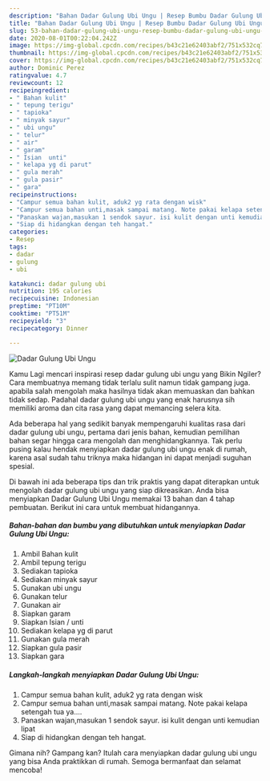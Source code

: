 ```yaml
---
description: "Bahan Dadar Gulung Ubi Ungu | Resep Bumbu Dadar Gulung Ubi Ungu Yang Enak Banget"
title: "Bahan Dadar Gulung Ubi Ungu | Resep Bumbu Dadar Gulung Ubi Ungu Yang Enak Banget"
slug: 53-bahan-dadar-gulung-ubi-ungu-resep-bumbu-dadar-gulung-ubi-ungu-yang-enak-banget
date: 2020-08-01T00:22:04.242Z
image: https://img-global.cpcdn.com/recipes/b43c21e62403abf2/751x532cq70/dadar-gulung-ubi-ungu-foto-resep-utama.jpg
thumbnail: https://img-global.cpcdn.com/recipes/b43c21e62403abf2/751x532cq70/dadar-gulung-ubi-ungu-foto-resep-utama.jpg
cover: https://img-global.cpcdn.com/recipes/b43c21e62403abf2/751x532cq70/dadar-gulung-ubi-ungu-foto-resep-utama.jpg
author: Dominic Perez
ratingvalue: 4.7
reviewcount: 12
recipeingredient:
- " Bahan kulit"
- " tepung terigu"
- " tapioka"
- " minyak sayur"
- " ubi ungu"
- " telur"
- " air"
- " garam"
- " Isian  unti"
- " kelapa yg di parut"
- " gula merah"
- " gula pasir"
- " gara"
recipeinstructions:
- "Campur semua bahan kulit, aduk2 yg rata dengan wisk"
- "Campur semua bahan unti,masak sampai matang. Note pakai kelapa setengah tua ya...."
- "Panaskan wajan,masukan 1 sendok sayur. isi kulit dengan unti kemudian lipat"
- "Siap di hidangkan dengan teh hangat."
categories:
- Resep
tags:
- dadar
- gulung
- ubi

katakunci: dadar gulung ubi 
nutrition: 195 calories
recipecuisine: Indonesian
preptime: "PT10M"
cooktime: "PT51M"
recipeyield: "3"
recipecategory: Dinner

---
```



![Dadar Gulung Ubi Ungu](https://img-global.cpcdn.com/recipes/b43c21e62403abf2/751x532cq70/dadar-gulung-ubi-ungu-foto-resep-utama.jpg)

Kamu Lagi mencari inspirasi resep dadar gulung ubi ungu yang Bikin Ngiler? Cara membuatnya memang tidak terlalu sulit namun tidak gampang juga. apabila salah mengolah maka hasilnya tidak akan memuaskan dan bahkan tidak sedap. Padahal dadar gulung ubi ungu yang enak harusnya sih memiliki aroma dan cita rasa yang dapat memancing selera kita.



Ada beberapa hal yang sedikit banyak mempengaruhi kualitas rasa dari dadar gulung ubi ungu, pertama dari jenis bahan, kemudian pemilihan bahan segar hingga cara mengolah dan menghidangkannya. Tak perlu pusing kalau hendak menyiapkan dadar gulung ubi ungu enak di rumah, karena asal sudah tahu triknya maka hidangan ini dapat menjadi suguhan spesial.


Di bawah ini ada beberapa tips dan trik praktis yang dapat diterapkan untuk mengolah dadar gulung ubi ungu yang siap dikreasikan. Anda bisa menyiapkan Dadar Gulung Ubi Ungu memakai 13 bahan dan 4 tahap pembuatan. Berikut ini cara untuk membuat hidangannya.

<!--inarticleads1-->

##### Bahan-bahan dan bumbu yang dibutuhkan untuk menyiapkan Dadar Gulung Ubi Ungu:

1. Ambil  Bahan kulit
1. Ambil  tepung terigu
1. Sediakan  tapioka
1. Sediakan  minyak sayur
1. Gunakan  ubi ungu
1. Gunakan  telur
1. Gunakan  air
1. Siapkan  garam
1. Siapkan  Isian / unti
1. Sediakan  kelapa yg di parut
1. Gunakan  gula merah
1. Siapkan  gula pasir
1. Siapkan  gara




<!--inarticleads2-->

##### Langkah-langkah menyiapkan Dadar Gulung Ubi Ungu:

1. Campur semua bahan kulit, aduk2 yg rata dengan wisk
1. Campur semua bahan unti,masak sampai matang. Note pakai kelapa setengah tua ya....
1. Panaskan wajan,masukan 1 sendok sayur. isi kulit dengan unti kemudian lipat
1. Siap di hidangkan dengan teh hangat.




Gimana nih? Gampang kan? Itulah cara menyiapkan dadar gulung ubi ungu yang bisa Anda praktikkan di rumah. Semoga bermanfaat dan selamat mencoba!
